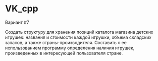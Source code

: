 # VK_cpp

Вариант #7

Создать структуру для хранения позиций каталога магазина детских игрушек: названия и стоимости каждой игрушки, объема складских запасов, а также страны-производителя. Составить с ее использованием программу определения наличия игрушек, произведенных в интересующей пользователя стране.
